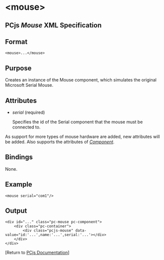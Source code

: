&lt;mouse&gt;
===

PCjs *Mouse* XML Specification
---

Format
---
	<mouse>...</mouse>

Purpose
---
Creates an instance of the Mouse component, which simulates the original Microsoft Serial Mouse.

Attributes
---
 * *serial* (required)

	Specifies the id of the Serial component that the mouse must be connected to.
	
As support for more types of mouse hardware are added, new attributes will be added. Also supports the attributes
of *[Component](/docs/pcjs/component/)*.

Bindings
---
None.

Example
---
	<mouse serial="com1"/>

Output
---
	<div id="..." class="pc-mouse pc-component">
		<div class="pc-container">
			<div class="pcjs-mouse" data-value="id:'...',name:'...',serial:'...'></div>
		</div>
	</div>

[Return to [PCjs Documentation](..)]